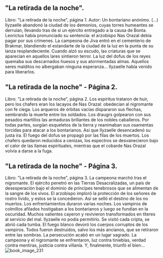## "La retirada de la noche".
Libro: "La retirada de la noche", página 1.
Autor: Un bontariano anónimo.
(...) Ilyzaelle abandonó la ciudad de los demonios, cuyas torres humeantes se derruían, llevando tras de sí un ejército entregado a la causa de Bonta. Leorictus había pronunciado su sentencia: el arzobispo Nas Orazal debía pagar por sus crímenes.
La campeona de Jiva entró en el cementerio de Brakmar, blandiendo el estandarte de la ciudad de la luz en la punta de su lanza resplandeciente. Cuando alzó su escudo, las criaturas que se aparecían en aquellos lares sintieron terror. La luz del dofus de los reyes quemaba sus descarnados huesos y sus atormentadas almas. Aquellos seres malditos no albergaban ninguna esperanza... Ilyzaelle había venido para liberarlos.

## "La retirada de la noche" - Página 2.
Libro: "La retirada de la noche", página 2.
Los espíritus trataron de huir, pero los chafers eran los lacayos de Nas Orazal: obedecían al nigromante con fe ciega. Los arqueros de órbitas vacías dispararon sus flechas, sembrando la muerte entre los soldados. Los draugrs golpearon con sus pesados martillos las armaduras brillantes de los nobles caballeros. Por todas partes, surgían esqueletos de la tierra y reanimaban sus osamentas torcidas para atacar a los bontarianos.
Así que Ilyzaelle desencadenó su justa ira. El fuego del dofus se propagó por las filas de los muertos. Los chafers quedaron reducidos a cenizas, los espectros se desvanecieron bajo el calor de las llamas espirituales, mientras que el cobarde Nas Orazal volvía a darse a la fuga.

## "La retirada de la noche" - Página 3.
Libro: "La retirada de la noche", página 3.
La campeona marchó tras el nigromante. El ejército penetró en las Tierras Desacralizadas, un país de desesperación bajo el dominio de príncipes tenebrosos que se alimentan de la sangre de los vivos. El arzobispo imploró la protección de los señores de rostro lívido, y estos se la concedieron. Así se selló el destino de los no muertos.
Los enfrentamientos duraron varias noches. Los vampiros de colmillos afilados hostigaban a los bontarianos y luego se fundían en la oscuridad. Muchos valientes cayeron y revivieron transformados en títeres al servicio del mal. Ilyzaelle no podía permitirlo.
Se visitó cada cripta, se abrió cada tumba. El fuego blanco devoró los cuerpos corruptos de los vampiros. Todos fueron destruidos, salvo los más ancianos, que se retiraron entre las sombras.
La persecución acabó en un lugar sagrado. La campeona y el nigromante se enfrentaron, luz contra tinieblas, verdad contra mentiras, justicia contra villanía. Y, finalmente, triunfó el bien...
![book_image_231](https://media.discordapp.net/attachments/1105643336989159555/1105648080788934687/231.jpg)